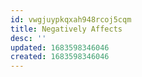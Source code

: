 ```yaml
---
id: vwgjuypkqxah948rcoj5cqm
title: Negatively Affects
desc: ''
updated: 1683598346046
created: 1683598346046
---
```

